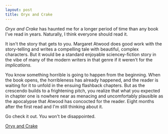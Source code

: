 ```yaml
---
layout: post
title: Oryx and Crake
---
```


_Oryx and Crake_ has haunted me for a longer period of time than any book I've read in years. Naturally, I think everyone should read it.

It isn't the story that gets to you. Margaret Atwood does good work with the story-telling and writes a compelling tale with beautiful, complex characters. But it would be a standard enjoyable sciencey-fiction story in the vibe of many of the modern writers in that genre if it weren't for the *implications.* 

You know something horrible is going to happen from the beginning. When the book opens, the horribleness has already happened, and the reader is waiting for it to unfold in the ensuing flashback chapters. But as the crescendo builds to a frightening pitch, you realize that what you expected in chapter one is nowhere near as menacing and uncomfortably plausible as the apocalypse that Atwood has concocted for the reader. Eight months after the first read and I'm still thinking about it.

Go check it out. You won't be disappointed.

[Oryx and Crake](http://amzn.to/1ThRCI6)
